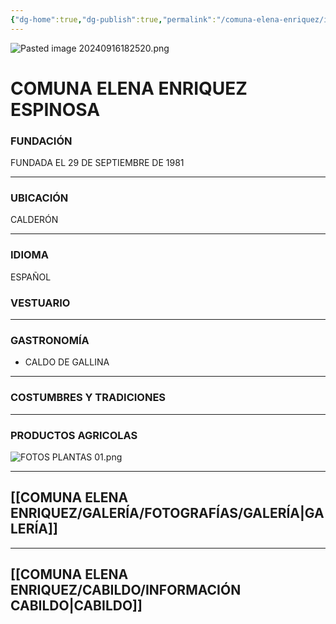 ```yaml
---
{"dg-home":true,"dg-publish":true,"permalink":"/comuna-elena-enriquez/inicio/","tags":["gardenEntry"],"dgPassFrontmatter":true}
---
```




![Pasted image 20240916182520.png](/img/user/COMUNA%20ELENA%20ENRIQUEZ/GALER%C3%8DA/Pasted%20image%2020240916182520.png)


# **COMUNA ELENA ENRIQUEZ ESPINOSA**

### FUNDACIÓN

FUNDADA EL 29 DE SEPTIEMBRE DE 1981 

---

### UBICACIÓN
CALDERÓN

---

### IDIOMA
 
 ESPAÑOL


### VESTUARIO

---

### GASTRONOMÍA

- CALDO DE GALLINA

---


### COSTUMBRES Y TRADICIONES


---

### PRODUCTOS AGRICOLAS
![FOTOS PLANTAS 01.png](/img/user/COMUNA%20ELENA%20ENRIQUEZ/ANEXOS/FOTOS%20PLANTAS%2001.png)




---


## [[COMUNA ELENA ENRIQUEZ/GALERÍA/FOTOGRAFÍAS/GALERÍA\|GALERÍA]]

---


## [[COMUNA ELENA ENRIQUEZ/CABILDO/INFORMACIÓN CABILDO\|CABILDO]]



















